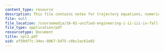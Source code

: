 ```yaml
---
content_type: resource
description: This file contains notes for trajectory equations, numerical integration.
file: null
file_location: /coursemedia/16-01-unified-engineering-i-ii-iii-iv-fall-2005-spring-2006/af59df7c34ec80675d75c0bc2ac61e02_spl2.pdf
file_type: application/pdf
resourcetype: Document
title: spl2.pdf
uid: af59df7c-34ec-8067-5d75-c0bc2ac61e02
---
```

